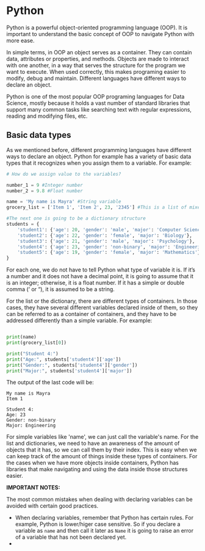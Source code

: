 # Python 

Python is a powerful object-oriented programming language (OOP). It is important to understand the basic concept of OOP to navigate Python with more ease. 

In simple terms, in OOP an object serves as a container. They can contain data, attributes or properties, and methods. Objects are made to interact with one another, in a way that serves the structure for the program we want to execute. When used correctly, this makes programing easier to modify, debug and maintain. Different languages have different ways to declare an object. 

Python is one of the most popular OOP programing languages for Data Science, mostly because it holds a vast number of standard libraries that support many common tasks like searching text with regular expressions, reading and modifying files, etc.

## Basic data types

As we mentioned before, different programming languages have different ways to declare an object. Python for example has a variety of basic data types that it recognizes when you assign them to a variable. For example:

```python
# How do we assign value to the variables?

number_1 = 9 #Integer number
number_2 = 9.8 #Float number

name = 'My name is Mayra' #String variable
grocery_list = ['Item 1', 'Item 2', 23, '2345'] #This is a list of mixed items

#The next one is going to be a dictionary structure
students = {
    'student1': {'age': 20, 'gender': 'male', 'major': 'Computer Science'},
    'student2': {'age': 22, 'gender': 'female', 'major': 'Biology'},
    'student3': {'age': 21, 'gender': 'male', 'major': 'Psychology'},
    'student4': {'age': 23, 'gender': 'non-binary', 'major': 'Engineering'},
    'student5': {'age': 19, 'gender': 'female', 'major': 'Mathematics'}
}

```

For each one, we do not have to tell Python what type of variable it is. If it’s a number and it does not have a decimal point, it is going to assume that it is an integer; otherwise, it is a float number. If it has a simple or double comma (‘ or “), it is assumed to be a string. 

For the list or the dictionary, there are different types of containers. In those cases, they have several different variables declared inside of them, so they can be referred to as a container of containers, and they have to be addressed differently than a simple variable. For example:

```python

print(name)
print(grocery_list[0])

print("Student 4:")
print("Age:", students['student4']['age'])
print("Gender:", students['student4']['gender'])
print("Major:", students['student4']['major'])
```

The output of the last code will be:

```
My name is Mayra
Item 1

Student 4:
Age: 23
Gender: non-binary
Major: Engineering
```

For simple variables like 'name', we can just call the variable's name. For the list and dictionaries, we need to have an awareness of the amount of objects that it has, so we can call them by their index. This is easy when we can keep track of the amount of things inside these types of containers. For the cases when we have more objects inside containers, Python has libraries that make navigating and using the data inside those structures easier. 

**IMPORTANT NOTES:**

The most common mistakes when dealing with declaring variables can be avoided with certain good practices.

- When declaring variables, remember that Python has certain rules. For example, Python is lower/higer case sensitive. So if you declare a variable as `name` and then call it later as `Name` it is going to raise an error of a variable that has not been declared yet.
- 
